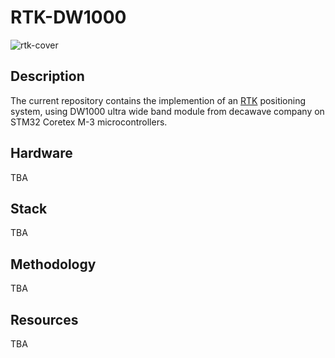 # RTK-DW1000
![rtk-cover](https://user-images.githubusercontent.com/53513242/147093048-6a41bcb0-b901-4c59-9475-834f17b6417b.png)
## Description
The current repository contains the implemention of an [RTK](https://en.wikipedia.org/wiki/Real-time_kinematic_positioning) positioning system, using DW1000 ultra wide band module from decawave company on STM32 Coretex M-3 microcontrollers.
## Hardware
TBA
## Stack
TBA
## Methodology
TBA
## Resources
TBA
